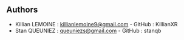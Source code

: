 ## Authors

- Killian LEMOINE : killianlemoine9@gmail.com - GitHub : KillianXR
- Stan QUEUNIEZ : queuniezs@gmail.com - GitHub : stanqb